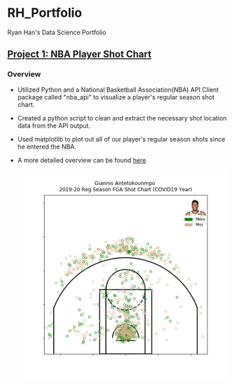 # RH_Portfolio
Ryan Han's Data Science Portfolio

## [Project 1: NBA Player Shot Chart](https://github.com/rhan9/nba_player_shotchart)
### Overview
* Utilized Python and a National Basketball Association(NBA) API Client package called "nba_api" to visualize a player's regular season shot chart. 
* Created a python script to clean and extract the necessary shot location data from the API output.
* Used matplotlib to plot out all of our player's regular season shots since he entered the NBA. 
* A more detailed overview can be found [here](https://spatial-data-discovery.github.io/project-rhan9.html)

   ![](/images/GA19.png)


